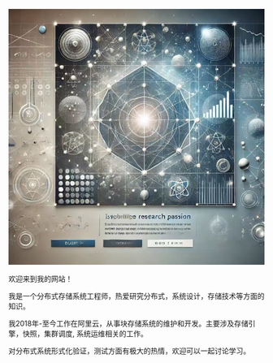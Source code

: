 ![homepage](asserts/homepage.jpeg)

欢迎来到我的网站！

我是一个分布式存储系统工程师，热爱研究分布式，系统设计，存储技术等方面的知识。

我2018年-至今工作在阿里云，从事块存储系统的维护和开发。主要涉及存储引擎，快照，集群调度, 系统运维相关的工作。

对分布式系统形式化验证，测试方面有极大的热情，欢迎可以一起讨论学习。
